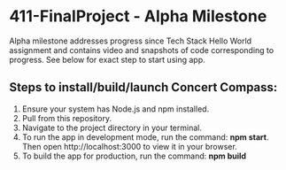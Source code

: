 # 411-FinalProject - Alpha Milestone
Alpha milestone addresses progress since Tech Stack Hello World assignment and contains video and snapshots of code corresponding to progress. See below for exact step to start using app.

## Steps to install/build/launch Concert Compass: 
1) Ensure your system has Node.js and npm installed.
2) Pull from this repository.
3) Navigate to the project directory in your terminal. 
4) To run the app in development mode, run the command: **npm start**. Then open http://localhost:3000 to view it in your browser.
5) To build the app for production, run the command: **npm build**
